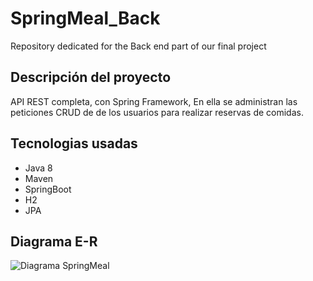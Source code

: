 # SpringMeal_Back
Repository dedicated for the Back end part of our final project

## Descripción del proyecto
API REST completa,   con   Spring Framework, 
En ella se administran las peticiones CRUD de de los usuarios para realizar reservas de comidas.

## Tecnologias usadas
- Java 8
- Maven
- SpringBoot
- H2
- JPA


## Diagrama E-R
![Diagrama SpringMeal](https://user-images.githubusercontent.com/100615218/235081472-24a7d46a-bb63-486b-bb15-07adab1f4374.png)
